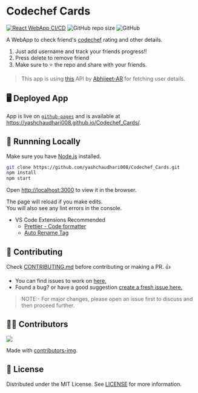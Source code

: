 # Codechef Cards

[![React WebApp CI/CD](https://github.com/yashchaudhari008/Codechef_Cards/actions/workflows/node.js.yml/badge.svg)](https://github.com/yashchaudhari008/Codechef_Cards/actions/workflows/node.js.yml)
![GitHub repo size](https://img.shields.io/github/repo-size/yashchaudhari008/Codechef_Cards)
![GitHub](https://img.shields.io/github/license/yashchaudhari008/Codechef_Cards)

A WebApp to check friend's [codechef](https://www.codechef.com/) rating and other details.

1. Just add username and track your friends progress!!
2. Press delete to remove friend
3. Make sure to ⭐ the repo and share with your friends.

> This app is using [this](https://github.com/Abhijeet-AR/Competitive_Programming_Score_API) API by [Abhijeet-AR](https://github.com/Abhijeet-AR) for fetching user details.

## 🖥 Deployed App

App is live on [`github-pages`](https://pages.github.com/) and is available at <https://yashchaudhari008.github.io/Codechef_Cards/>.

## 🏃‍ Runnning Locally

Make sure you have [Node.js](http://nodejs.org/) installed.

```sh
git clone https://github.com/yashchaudhari008/Codechef_Cards.git
npm install
npm start
```

Open [http://localhost:3000](http://localhost:3000) to view it in the browser.

The page will reload if you make edits.\
You will also see any lint errors in the console.

- VS Code Extensions Recommended
  - [Prettier - Code formatter](https://marketplace.visualstudio.com/items?itemName=esbenp.prettier-vscode)
  - [Auto Rename Tag](https://marketplace.visualstudio.com/items?itemName=formulahendry.auto-rename-tag)

## 🤝 Contributing

Check [CONTRIBUTING.md](CONTRIBUTING.md) before contributing or making a PR. 👍

- You can find issues to work on [here.](https://github.com/yashchaudhari008/Codechef_Cards/issues)
- Found a bug? or have a good suggestion [create a fresh issue here.](https://github.com/yashchaudhari008/Codechef_Cards/issues/new)

> NOTE:- For major changes, please open an issue first to discuss and then proceed further.

## 💁‍♂️ Contributors

<a href="https://github.com/yashchaudhari008/Codechef_Cards/graphs/contributors">
  <img src="https://contrib.rocks/image?repo=yashchaudhari008/Codechef_Cards" />
</a>

Made with [contributors-img](https://contrib.rocks).

## 📃 License

Distributed under the MIT License. See [LICENSE](LICENSE) for more information.
